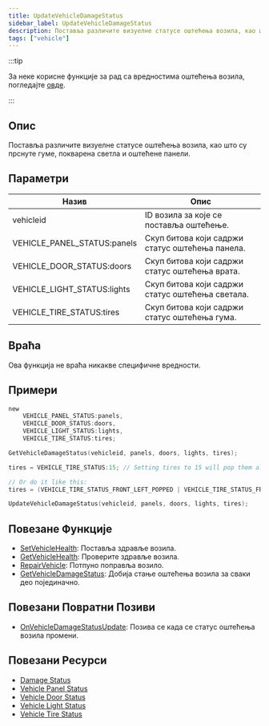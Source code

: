 ```yaml
---
title: UpdateVehicleDamageStatus
sidebar_label: UpdateVehicleDamageStatus
description: Поставља различите визуелне статусе оштећења возила, као што су прснуте гуме, покварена светла и оштећене панели.
tags: ["vehicle"]
---
```


:::tip

За неке корисне функције за рад са вредностима оштећења возила, погледајте [овде](../resources/damagestatus).

:::

## Опис

Поставља различите визуелне статусе оштећења возила, као што су прснуте гуме, покварена светла и оштећене панели.

## Параметри

| Назив                        | Опис                                       |
| --------------------------- | ------------------------------------------------- |
| vehicleid                   | ID возила за које се поставља оштећење.       |
| VEHICLE_PANEL_STATUS:panels | Скуп битова који садржи статус оштећења панела. |
| VEHICLE_DOOR_STATUS:doors   | Скуп битова који садржи статус оштећења врата.  |
| VEHICLE_LIGHT_STATUS:lights | Скуп битова који садржи статус оштећења светала. |
| VEHICLE_TIRE_STATUS:tires   | 	Скуп битова који садржи статус оштећења гума.  |

## Враћа

Ова функција не враћа никакве специфичне вредности.

## Примери

```c
new 
	VEHICLE_PANEL_STATUS:panels,
	VEHICLE_DOOR_STATUS:doors,
	VEHICLE_LIGHT_STATUS:lights,
	VEHICLE_TIRE_STATUS:tires;

GetVehicleDamageStatus(vehicleid, panels, doors, lights, tires);

tires = VEHICLE_TIRE_STATUS:15; // Setting tires to 15 will pop them all

// Or do it like this:
tires = (VEHICLE_TIRE_STATUS_FRONT_LEFT_POPPED | VEHICLE_TIRE_STATUS_FRONT_RIGHT_POPPED | VEHICLE_TIRE_STATUS_REAR_LEFT_POPPED | VEHICLE_TIRE_STATUS_REAR_RIGHT_POPPED);

UpdateVehicleDamageStatus(vehicleid, panels, doors, lights, tires);
```

## Повезане Функције

- [SetVehicleHealth](SetVehicleHealth): Поставља здравље возила.
- [GetVehicleHealth](GetVehicleHealth): Проверите здравље возила.
- [RepairVehicle](RepairVehicle): Потпуно поправља возило.
- [GetVehicleDamageStatus](GetVehicleDamageStatus): Добија стање оштећења возила за сваки део појединачно.

## Повезани Повратни Позиви

- [OnVehicleDamageStatusUpdate](../callbacks/OnVehicleDamageStatusUpdate): Позива се када се статус оштећења возила промени.

## Повезани Ресурси
<!--Mrzelo me da prevodim jbg..
Takodje treba umesto Povratnih poziva svugde da se pise povratne funkcije :)
God help me please >.<>
-->
- [Damage Status](../resources/damagestatus)
- [Vehicle Panel Status](../resources/vehicle-panel-status)
- [Vehicle Door Status](../resources/vehicle-door-status)
- [Vehicle Light Status](../resources/vehicle-light-status)
- [Vehicle Tire Status](../resources/vehicle-tire-status)
